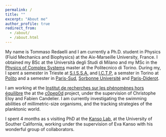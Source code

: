 ```yaml
---
permalink: /
title: ""
excerpt: "About me"
author_profile: true
redirect_from: 
  - /about/
  - /about.html
---
```


My name is Tommaso Redaelli and I am currently a Ph.D. student in Physics (Fluid Mechanics and Biophysics) at the Aix-Marseille University, France. I obtained my BSc at the Università degli Studi di Milano and my MSc in the [Physics of Complex Systems](http://www.pcs.polito.it/) master at the Politecnico di Torino. During my, I spent a semester in Trieste at [S.I.S.S.A.](https://www.sissa.it/)  and [I.C.T.P](https://www.ictp.it/), a semster in Torino at [Polito](https://www.polito.it/) and a semester in [Paris-Sud](https://www.universite-paris-saclay.fr/), [Sorbonne Université](https://www.sorbonne-universite.fr/en) and [Paris-Diderot](https://u-paris.fr/).


I am working at the [Institut de recherches sur les phénomènes hors équilibre](https://irphe.univ-amu.fr/) the at the [c0pep0d](https://c0pep0d.github.io/) project, under the supervision of Christophe Eloy and Fabien Candelier. I am currently investigating the swimming abilities of millimetric-size organisms, and the tracking strategies of the planktonic world.


I spent 4 months as s visiting PhD at the [Kanso Lab](https://sites.usc.edu/kansolab/), at the University of Souther California, working under the supervision of Eva Kanso with his wonderful group of collaborators.
